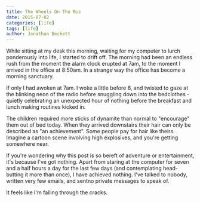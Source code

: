 ```yaml
---
title: The Wheels On The Bus
date: 2015-07-02
categories: [life]
tags: [life]
author: Jonathan Beckett
---
```


While sitting at my desk this morning, waiting for my computer to lurch ponderously into life, I started to drift off. The morning had been an endless rush from the moment the alarm clock erupted at 7am, to the moment I arrived in the office at 8:50am. In a strange way the office has become a morning sanctuary.

If only I had awoken at 7am. I woke a little before 6, and twisted to gaze at the blinking neon of the radio before snuggling down into the bedclothes - quietly celebrating an unexpected hour of nothing before the breakfast and lunch making routines kicked in.

The children required more sticks of dynamite than normal to "encourage" them out of bed today. When they arrived downstairs their hair can only be described as "an achievement". Some people pay for hair like theirs. Imagine a cartoon scene involving high explosives, and you're getting somewhere near.

If you're wondering why this post is so bereft of adventure or entertainment, it's because I've got nothing. Apart from staring at the computer for seven and a half hours a day for the last few days (and contemplating head-butting it more than once), I have achieved nothing. I've talked to nobody, written very few emails, and sentno private messages to speak of.

It feels like I'm falling through the cracks.
